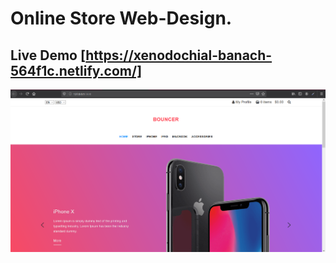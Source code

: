 # Online Store Web-Design.

## Live Demo [https://xenodochial-banach-564f1c.netlify.com/]

![Slider](./asset/Snapshot1.png)
